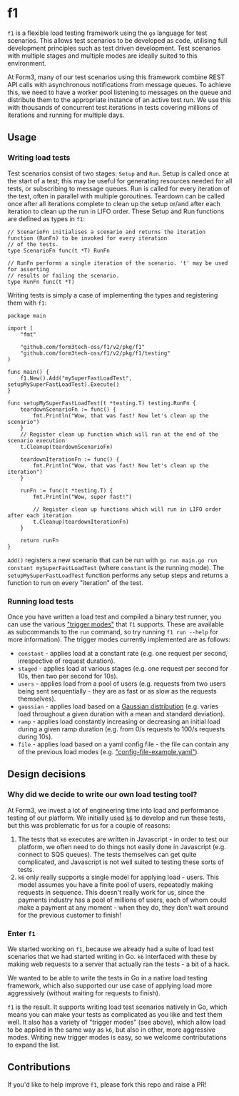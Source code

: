 # f1
`f1` is a flexible load testing framework using the `go` language for test scenarios. This allows test scenarios to be developed as code, utilising full development principles such as test driven development. Test scenarios with multiple stages and multiple modes are ideally suited to this environment.

At Form3, many of our test scenarios using this framework combine REST API calls with asynchronous notifications from message queues. To achieve this, we need to have a worker pool listening to messages on the queue and distribute them to the appropriate instance of an active test run. We use this with thousands of concurrent test iterations in tests covering millions of iterations and running for multiple days.

## Usage
### Writing load tests
Test scenarios consist of two stages: `Setup` and `Run`. Setup is called once at the start of a test; this may be useful for generating resources needed for all tests, or subscribing to message queues. Run is called for every iteration of the test, often in parallel with multiple goroutines. Teardown can be called once after all iterations complete to clean up the setup or/and after each iteration to clean up the run in LIFO order. These Setup and Run functions are defined as types in `f1`:

```golang
// ScenarioFn initialises a scenario and returns the iteration function (RunFn) to be invoked for every iteration
// of the tests.
type ScenarioFn func(t *T) RunFn

// RunFn performs a single iteration of the scenario. 't' may be used for asserting
// results or failing the scenario.
type RunFn func(t *T)
```

Writing tests is simply a case of implementing the types and registering them with `f1`:

```golang
package main

import (
	"fmt"
	
	"github.com/form3tech-oss/f1/v2/pkg/f1"
	"github.com/form3tech-oss/f1/v2/pkg/f1/testing"
)

func main() {
	f1.New().Add("mySuperFastLoadTest", setupMySuperFastLoadTest).Execute()
}

func setupMySuperFastLoadTest(t *testing.T) testing.RunFn {
	teardownScenarioFn := func() {
		fmt.Println("Wow, that was fast! Now let's clean up the scenario")
	}
	// Register clean up function which will run at the end of the scenario execution 
	t.Cleanup(teardownScenarioFn)

	teardownIterationFn := func() {
		fmt.Println("Wow, that was fast! Now let's clean up the iteration")
	}
	
	runFn := func(t *testing.T) {
		fmt.Println("Wow, super fast!")

		// Register clean up functions which will run in LIFO order after each iteration 
		t.Cleanup(teardownIterationFn)
	}

	return runFn
}
```

`Add()` registers a new scenario that can be run with `go run main.go run constant mySuperFastLoadTest` (where `constant` is the running mode). The `setupMySuperFastLoadTest` function performs any setup steps and returns a function to run on every "iteration" of the test.

### Running load tests
Once you have written a load test and compiled a binary test runner, you can use the various ["trigger modes"](https://github.com/form3tech-oss/f1/v2/tree/master/pkg/f1/trigger) that `f1` supports. These are available as subcommands to the `run` command, so try running `f1 run --help` for more information). The trigger modes currently implemented are as follows:

* `constant` - applies load at a constant rate (e.g. one request per second, irrespective of request duration).
* `staged` - applies load at various stages (e.g. one request per second for 10s, then two per second for 10s).
* `users` - applies load from a pool of users (e.g. requests from two users being sent sequentially - they are as fast or as slow as the requests themselves).
* `gaussian` - applies load based on a [Gaussian distribution](https://en.wikipedia.org/wiki/Normal_distribution) (e.g. varies load throughout a given duration with a mean and standard deviation).
* `ramp` - applies load constantly increasing or decreasing an initial load during a given ramp duration (e.g. from 0/s requests to 100/s requests during 10s).
* `file` - applies load based on a yaml config file - the file can contain any of the previous load modes (e.g. ["config-file-example.yaml"](config-file-example.yaml)).

## Design decisions
### Why did we decide to write our own load testing tool?
At Form3, we invest a lot of engineering time into load and performance testing of our platform. We initially used [`k6`](https://github.com/loadimpact/k6) to develop and run these tests, but this was problematic for us for a couple of reasons:

1. The tests that `k6` executes are written in Javascript - in order to test our platform, we often need to do things not easily done in Javascript (e.g. connect to SQS queues). The tests themselves can get quite complicated, and Javascript is not well suited to testing these sorts of tests.
2. `k6` only really supports a single model for applying load - users. This model assumes you have a finite pool of users, repeatedly making requests in sequence. This doesn't really work for us, since the payments industry has a pool of millions of users, each of whom could make a payment at any moment - when they do, they don't wait around for the previous customer to finish!

### Enter `f1`
We started working on `f1`, because we already had a suite of load test scenarios that we had started writing in Go. `k6` interfaced with these by making web requests to a server that actually ran the tests - a bit of a hack.

We wanted to be able to write the tests in Go in a native load testing framework, which also supported our use case of applying load more aggressively (without waiting for requests to finish).

`f1` is the result. It supports writing load test scenarios natively in Go, which means you can make your tests as complicated as you like and test them well. It also has a variety of "trigger modes" (see above), which allow load to be applied in the same way as `k6`, but also in other, more aggressive modes. Writing new trigger modes is easy, so we welcome contributations to expand the list.

## Contributions
If you'd like to help improve `f1`, please fork this repo and raise a PR!
